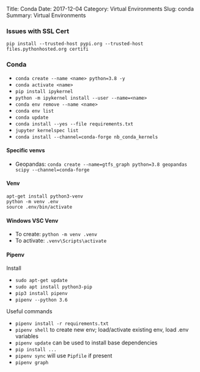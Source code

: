 Title: Conda
Date: 2017-12-04
Category: Virtual Environments
Slug: conda
Summary: Virtual Environments

### Issues with SSL Cert

`pip install --trusted-host pypi.org --trusted-host files.pythonhosted.org certifi`

### Conda

* `conda create --name <name> python=3.8 -y`
* `conda activate <name>`
* `pip install ipykernel`
* `python -m ipykernel install --user --name=<name>`
* `conda env remove --name <name>`
* `conda env list`
* `conda update`
* `conda install --yes --file requirements.txt`
* `jupyter kernelspec list`
* `conda install --channel=conda-forge nb_conda_kernels`

#### Specific venvs

* Geopandas: `conda create --name=gtfs_graph python=3.8 geopandas scipy --channel=conda-forge`

#### Venv
```
apt-get install python3-venv
python -m venv .env
source .env/bin/activate
```

#### Windows VSC Venv

* To create: `python -m venv .venv`
* To activate: `.venv\Scripts\activate`
  
#### Pipenv

Install

* `sudo apt-get update`
* `sudo apt install python3-pip`
* `pip3 install pipenv`
* `pipenv --python 3.6`

Useful commands

* `pipenv install -r requirements.txt`
* `pipenv shell` to create new env; load/activate existing env, load .env variables
* `pipenv update` can be used to install base dependencies
* `pip install ...`
* `pipenv sync` will use `Pipfile` if present
* `pipenv graph`
